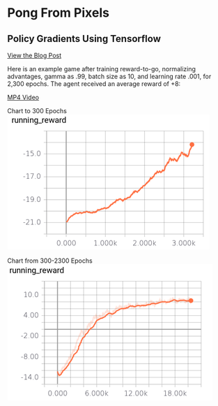 # Pong From Pixels

## Policy Gradients Using Tensorflow

[View the Blog Post](https://hollygrimm.com/rl_pg)

Here is an example game after training reward-to-go, normalizing advantages, gamma as .99, batch size as 10, and learning rate .001, for 2,300 epochs. The agent received an average reward of +8:

[MP4 Video](videos/openaigym.video.0.32451.video012000.mp4)


Chart to 300 Epochs
![Chart to 300 Epochs](images/chart_to300epochs.png)

Chart from 300-2300 Epochs
![Chart from 300 Epochs to 2300](images/chart_from300epochstoend.png)
